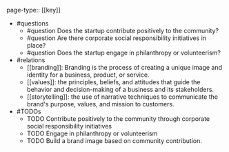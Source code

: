 page-type:: [[key]]
- #questions
	- #question Does the startup contribute positively to the community?
	- #question Are there corporate social responsibility initiatives in place?
	- #question Does the startup engage in philanthropy or volunteerism?
- #relations
	- [[branding]]: Branding is the process of creating a unique image and identity for a business, product, or service.
	- [[values]]: the principles, beliefs, and attitudes that guide the behavior and decision-making of a business and its stakeholders.
	- [[storytelling]]: the use of narrative techniques to communicate the brand's purpose, values, and mission to customers.
- #TODOs
	- TODO Contribute positively to the community through corporate social responsibility initiatives
	- TODO  Engage in philanthropy or volunteerism
	- TODO  Build a brand image based on community contribution.

